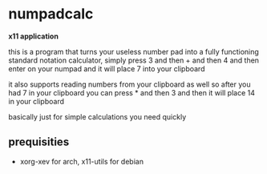 # numpadcalc

**x11 application**

this is a program that turns your useless number pad into a fully functioning standard notation calculator, simply press 3 and then + and then 4 and then enter on your numpad and it will place 7 into your clipboard

it also supports reading numbers from your clipboard as well so after you had 7 in your clipboard you can press * and then 3 and then it will place 14 in your clipboard

basically just for simple calculations you need quickly

## prequisities

- xorg-xev for arch, x11-utils for debian
